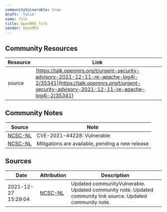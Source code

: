 ```yaml
---
communityVulnerable: true
draft: 'false'
name: Talk
title: OpenMRS Talk
vendor: OpenMRS
---
```



## Community Resources
| Resource | Link |
| --- | --- |
| source | [https://talk.openmrs.org/t/urgent-security-advisory-2021-12-11-re-apache-log4j-2/35341](https://talk.openmrs.org/t/urgent-security-advisory-2021-12-11-re-apache-log4j-2/35341) |

## Community Notes
| Source | Note |
| --- | --- |
| [NCSC-NL](https://github.com/NCSC-NL/log4shell/blob/main/software/README.md) | CVE-2021-44228: Vulnerable </ul> |
| [NCSC-NL](https://github.com/NCSC-NL/log4shell/blob/main/software/README.md) | Mitigations are available, pending a new release |

## Sources
| Date | Attribution | Description |
| --- | --- | --- |
| 2021-12-27 15:29:04 | [NCSC-NL](https://github.com/NCSC-NL/log4shell/blob/main/software/README.md) | Updated communityVulnerable. Updated community note. Updated community link source. Updated community note.  |
